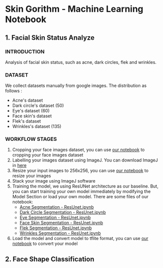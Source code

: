 # Skin Gorithm - Machine Learning Notebook

## 1. Facial Skin Status Analyze

### INTRODUCTION
Analysis of facial skin status, such as acne, dark circles, flek and wrinkles.

### DATASET
We collect datasets manually from google images. The distribution as follows :
- Acne's dataset 
- Dark circle's dataset (50)
- Eye's dataset (60)
- Face skin's dataset 
- Flek's dataset 
- Wrinkles's dataset (135)

### WORKFLOW STAGES
1. Cropping your face images dataset, you can use [our notebook](https://github.com/Skingorithm/Capstone_Bangkit/blob/Machine-Learning/Cropping%20Face%20Images.ipynb) to cropping your face images dataset 
2. Labelling your images dataset using ImageJ. You can download ImageJ in [here](https://imagej.nih.gov/ij/download.html)
3. Resize your input images to 256x256, you can use [our notebook](https://github.com/Skingorithm/Capstone_Bangkit/blob/Machine-Learning/Resize%20Image%20to%20256x256.ipynb) to resize your images
4. Stack your image using ImageJ software
5. Training the model, we using ResUNet architecture as our baseline. But, you can start training your own model immediately by modifying the Model Section or load your own model. There are some files of our notebook:
   - [Acne Segmentation - ResUnet.ipynb](https://github.com/Skingorithm/Capstone_Bangkit/blob/Machine-Learning/Acne%20Skin%20Segmentation/Acne%20Segmentation%20-%20ResUnet.ipynb)
   - [Dark Circle Segmentation - ResUnet.ipynb](https://github.com/Skingorithm/Capstone_Bangkit/blob/Machine-Learning/Dark%20Circle%20Segmentation/Dark%20Circle%20Segmentation%20-%20ResUnet.ipynb)
   - [Eye Segmentation - ResUnet.ipynb](https://github.com/Skingorithm/Capstone_Bangkit/blob/Machine-Learning/Eye%20Segmentation/Eye%20Segmentation%20-%20ResUnet.ipynb)
   - [Face Skin Segmentation - ResUnet.ipynb](https://github.com/Skingorithm/Capstone_Bangkit/blob/Machine-Learning/Face%20Skin%20Segmentation/Face%20Skin%20Segmentation%20-%20ResUnet.ipynb)
   - [Flek Segmentation - ResUnet.ipynb](https://github.com/Skingorithm/Capstone_Bangkit/blob/Machine-Learning/Flek%20Segmentation/Flek%20Segmentation%20-%20ResUnet.ipynb)
   - [Wrinkles Segmentation - ResUnet.ipynb](https://github.com/Skingorithm/Capstone_Bangkit/blob/Machine-Learning/Wrinkles%20Segmentation/Wrinkles%20Segmentation%20-%20ResUnet.ipynb)
6. Load the model and convert model to tflite format, you can use [our notebook](https://github.com/Skingorithm/Capstone_Bangkit/blob/Machine-Learning/Load%20and%20Convert%20to%20TFLite.ipynb) to convert your model


## 2. Face Shape Classification

